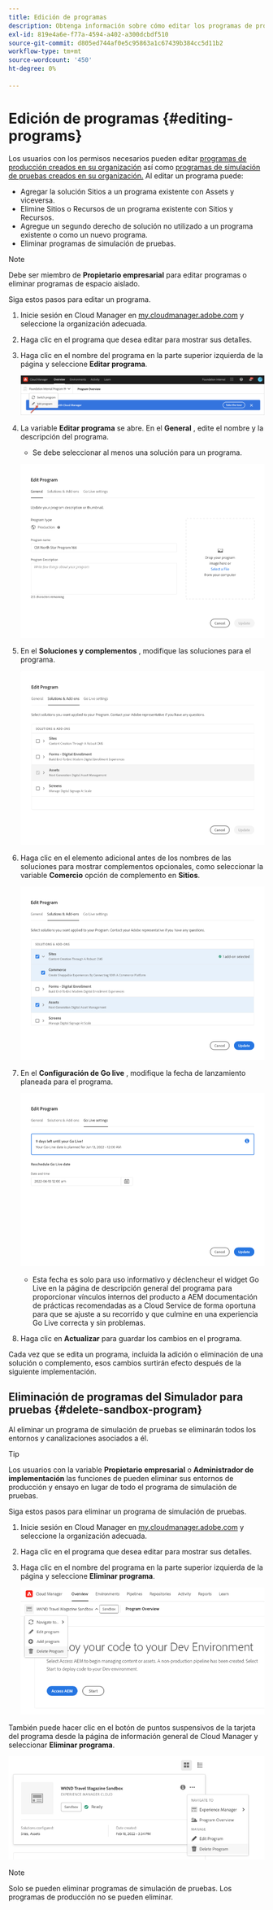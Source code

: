 ```yaml
---
title: Edición de programas
description: Obtenga información sobre cómo editar los programas de producción y de simulación de pruebas para ajustar sus opciones después de crearlas.
exl-id: 819e4a6e-f77a-4594-a402-a300dcbdf510
source-git-commit: d805ed744af0e5c95863a1c67439b384cc5d11b2
workflow-type: tm+mt
source-wordcount: '450'
ht-degree: 0%

---
```


# Edición de programas {#editing-programs}

Los usuarios con los permisos necesarios pueden editar [programas de producción creados en su organización](creating-production-programs.md) así como [programas de simulación de pruebas creados en su organización.](creating-sandbox-programs.md) Al editar un programa puede:

* Agregar la solución Sitios a un programa existente con Assets y viceversa.
* Elimine Sitios o Recursos de un programa existente con Sitios y Recursos.
* Agregue un segundo derecho de solución no utilizado a un programa existente o como un nuevo programa.
* Eliminar programas de simulación de pruebas.

>[!NOTE]
>
>Debe ser miembro de **Propietario empresarial** para editar programas o eliminar programas de espacio aislado.

Siga estos pasos para editar un programa.

1. Inicie sesión en Cloud Manager en [my.cloudmanager.adobe.com](https://my.cloudmanager.adobe.com/) y seleccione la organización adecuada.

1. Haga clic en el programa que desea editar para mostrar sus detalles.

1. Haga clic en el nombre del programa en la parte superior izquierda de la página y seleccione **Editar programa**.

   ![Opción Editar programa](assets/edit-program-overview.png)

1. La variable **Editar programa** se abre. En el **General** , edite el nombre y la descripción del programa.

   * Se debe seleccionar al menos una solución para un programa.

   ![Ficha General](assets/edit-program-prod1.png)

1. En el **Soluciones y complementos** , modifique las soluciones para el programa.

   ![Seleccionar soluciones](assets/edit-prg.png)

1. Haga clic en el elemento adicional antes de los nombres de las soluciones para mostrar complementos opcionales, como seleccionar la variable **Comercio** opción de complemento en **Sitios**.

   ![Editar complementos](assets/edit-program-add-on.png)

1. En el **Configuración de Go live** , modifique la fecha de lanzamiento planeada para el programa.

   ![Editar la configuración de lanzamiento](assets/edit-program-go-live.png)

   * Esta fecha es solo para uso informativo y déclencheur el widget Go Live en la página de descripción general del programa para proporcionar vínculos internos del producto a AEM documentación de prácticas recomendadas as a Cloud Service de forma oportuna para que se ajuste a su recorrido y que culmine en una experiencia Go Live correcta y sin problemas.

1. Haga clic en **Actualizar** para guardar los cambios en el programa.

Cada vez que se edita un programa, incluida la adición o eliminación de una solución o complemento, esos cambios surtirán efecto después de la siguiente implementación.

## Eliminación de programas del Simulador para pruebas {#delete-sandbox-program}

Al eliminar un programa de simulación de pruebas se eliminarán todos los entornos y canalizaciones asociados a él.

>[!TIP]
>
>Los usuarios con la variable **Propietario empresarial** o **Administrador de implementación** las funciones de pueden eliminar sus entornos de producción y ensayo en lugar de todo el programa de simulación de pruebas.

Siga estos pasos para eliminar un programa de simulación de pruebas.

1. Inicie sesión en Cloud Manager en [my.cloudmanager.adobe.com](https://my.cloudmanager.adobe.com/) y seleccione la organización adecuada.

1. Haga clic en el programa que desea editar para mostrar sus detalles.

1. Haga clic en el nombre del programa en la parte superior izquierda de la página y seleccione **Eliminar programa**.

   ![Opción Eliminar programa](assets/delete-sandbox1.png)

También puede hacer clic en el botón de puntos suspensivos de la tarjeta del programa desde la página de información general de Cloud Manager y seleccionar **Eliminar programa**.

![Eliminar entorno limitado de la tarjeta de programa](assets/delete-sandbox2.png)

>[!NOTE]
>
>Solo se pueden eliminar programas de simulación de pruebas. Los programas de producción no se pueden eliminar.

